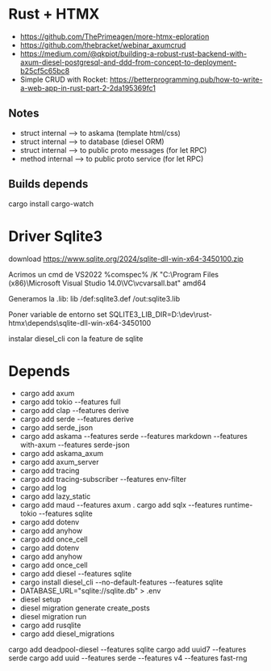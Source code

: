 # Rust + HTMX

- https://github.com/ThePrimeagen/more-htmx-eploration
- https://github.com/thebracket/webinar_axumcrud
- https://medium.com/@qkpiot/building-a-robust-rust-backend-with-axum-diesel-postgresql-and-ddd-from-concept-to-deployment-b25cf5c65bc8
- Simple CRUD with Rocket: https://betterprogramming.pub/how-to-write-a-web-app-in-rust-part-2-2da195369fc1

## Notes

- struct internal --> to askama (template html/css)
- struct internal --> to database (diesel ORM)
- struct internal --> to public proto messages (for let RPC)
- method internal --> to public proto service (for let RPC)

## Builds depends

cargo install cargo-watch


# Driver Sqlite3

download https://www.sqlite.org/2024/sqlite-dll-win-x64-3450100.zip

Acrimos un cmd de VS2022
%comspec% /K "C:\Program Files (x86)\Microsoft Visual Studio 14.0\VC\vcvarsall.bat" amd64

Generamos la .lib:
lib /def:sqlite3.def /out:sqlite3.lib

Poner variable de entorno
set SQLITE3_LIB_DIR=D:\dev\rust-htmx\depends\sqlite-dll-win-x64-3450100

instalar diesel_cli con la feature de sqlite

# Depends

- cargo add axum 
- cargo add tokio --features full 
- cargo add clap --features derive 
- cargo add serde --features derive 
- cargo add serde_json 
- cargo add askama --features serde --features markdown --features with-axum --features serde-json 
- cargo add askama_axum
- cargo add axum_server 
- cargo add tracing 
- cargo add tracing-subscriber --features env-filter 
- cargo add log 
- cargo add lazy_static 
- cargo add maud --features axum 
. cargo add sqlx --features runtime-tokio --features sqlite 
- cargo add dotenv 
- cargo add anyhow 
- cargo add once_cell 
- cargo add dotenv 
- cargo add anyhow 
- cargo add once_cell 
- cargo add diesel --features sqlite 
- cargo install diesel_cli --no-default-features --features sqlite 
- DATABASE_URL="sqlite://sqlite.db" > .env
- diesel setup 
- diesel migration generate create_posts 
- diesel migration run 
- cargo add rusqlite 
- cargo add diesel_migrations 

cargo add deadpool-diesel --features sqlite 
cargo add uuid7 --features serde 
cargo add uuid --features serde --features v4 --features fast-rng 
